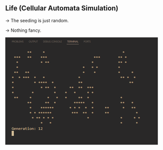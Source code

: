 ## Life (Cellular Automata Simulation)

-> The seeding is just random.

-> Nothing fancy.

![](assets/life.gif)
